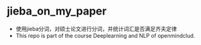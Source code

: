 # jieba_on_my_paper
- 使用jieba分词，对硕士论文进行分词，并统计词汇是否满足齐夫定律
- This repo is part of the course Deeplearning and NLP of openmindclud.

